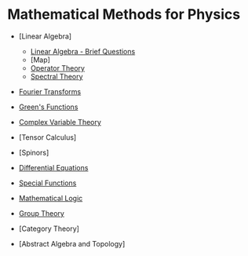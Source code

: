 # Mathematical Methods for Physics


- [Linear Algebra]
    - [Linear Algebra - Brief Questions](./linear_algebra.html)
    - [Map]
    - [Operator Theory](./operator.html)
    - [Spectral Theory](./Spectral.html)
- [Fourier Transforms](./ft.html)
- [Green's Functions](./gf.html)


- [Complex Variable Theory](./Complex%20Variable%20Theory.html)


- [Tensor Calculus]
- [Spinors]

- [Differential Equations](./de.html)
- [Special Functions](./special_functions.html)

- [Mathematical Logic](/P/logic.html)

- [Group Theory](./group.html)
- [Category Theory]
- [Abstract Algebra and Topology]
